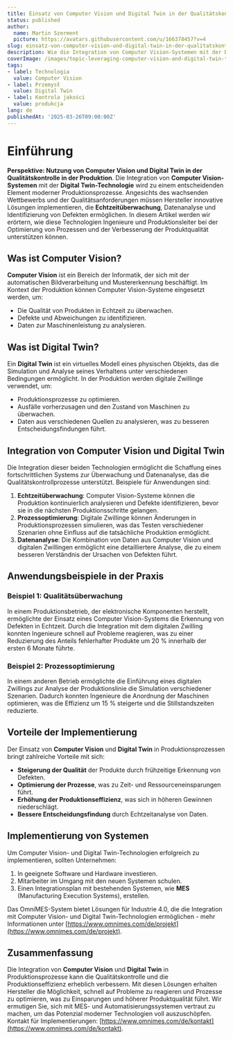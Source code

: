 ```yaml
---
title: Einsatz von Computer Vision und Digital Twin in der Qualitätskontrolle in der Produktion
status: published
author:
  name: Martin Szerment
  picture: https://avatars.githubusercontent.com/u/166378457?v=4
slug: einsatz-von-computer-vision-und-digital-twin-in-der-qualitatskontrolle-in-der-produktion
description: Wie die Integration von Computer Vision-Systemen mit der Digital Twin-Technologie die Qualitätskontrolle in der Produktion revolutionieren kann.
coverImage: /images/topic-leveraging-computer-vision-and-digital-twin-technology-for-enhanced-quality-control-in-manufacturing-processes-exp.png
tags:
- label: Technologia
  value: Computer Vision
- label: Przemysł
  value: Digital Twin
- label: Kontrola jakości
  value: produkcja
lang: de
publishedAt: '2025-03-26T09:00:00Z'
---
```

# Einführung

**Perspektive: Nutzung von Computer Vision und Digital Twin in der Qualitätskontrolle in der Produktion**. Die Integration von **Computer Vision-Systemen** mit der **Digital Twin-Technologie** wird zu einem entscheidenden Element moderner Produktionsprozesse. Angesichts des wachsenden Wettbewerbs und der Qualitätsanforderungen müssen Hersteller innovative Lösungen implementieren, die **Echtzeitüberwachung**, Datenanalyse und Identifizierung von Defekten ermöglichen. In diesem Artikel werden wir erörtern, wie diese Technologien Ingenieure und Produktionsleiter bei der Optimierung von Prozessen und der Verbesserung der Produktqualität unterstützen können.

## Was ist Computer Vision?
**Computer Vision** ist ein Bereich der Informatik, der sich mit der automatischen Bildverarbeitung und Mustererkennung beschäftigt. Im Kontext der Produktion können Computer Vision-Systeme eingesetzt werden, um:
- Die Qualität von Produkten in Echtzeit zu überwachen.
- Defekte und Abweichungen zu identifizieren.
- Daten zur Maschinenleistung zu analysieren.

## Was ist Digital Twin?
Ein **Digital Twin** ist ein virtuelles Modell eines physischen Objekts, das die Simulation und Analyse seines Verhaltens unter verschiedenen Bedingungen ermöglicht. In der Produktion werden digitale Zwillinge verwendet, um:
- Produktionsprozesse zu optimieren.
- Ausfälle vorherzusagen und den Zustand von Maschinen zu überwachen.
- Daten aus verschiedenen Quellen zu analysieren, was zu besseren Entscheidungsfindungen führt.

## Integration von Computer Vision und Digital Twin
Die Integration dieser beiden Technologien ermöglicht die Schaffung eines fortschrittlichen Systems zur Überwachung und Datenanalyse, das die Qualitätskontrollprozesse unterstützt. Beispiele für Anwendungen sind:
1. **Echtzeitüberwachung**: Computer Vision-Systeme können die Produktion kontinuierlich analysieren und Defekte identifizieren, bevor sie in die nächsten Produktionsschritte gelangen.
2. **Prozessoptimierung**: Digitale Zwillinge können Änderungen in Produktionsprozessen simulieren, was das Testen verschiedener Szenarien ohne Einfluss auf die tatsächliche Produktion ermöglicht.
3. **Datenanalyse**: Die Kombination von Daten aus Computer Vision und digitalen Zwillingen ermöglicht eine detailliertere Analyse, die zu einem besseren Verständnis der Ursachen von Defekten führt.

## Anwendungsbeispiele in der Praxis
### Beispiel 1: Qualitätsüberwachung
In einem Produktionsbetrieb, der elektronische Komponenten herstellt, ermöglichte der Einsatz eines Computer Vision-Systems die Erkennung von Defekten in Echtzeit. Durch die Integration mit dem digitalen Zwilling konnten Ingenieure schnell auf Probleme reagieren, was zu einer Reduzierung des Anteils fehlerhafter Produkte um 20 % innerhalb der ersten 6 Monate führte.

### Beispiel 2: Prozessoptimierung
In einem anderen Betrieb ermöglichte die Einführung eines digitalen Zwillings zur Analyse der Produktionslinie die Simulation verschiedener Szenarien. Dadurch konnten Ingenieure die Anordnung der Maschinen optimieren, was die Effizienz um 15 % steigerte und die Stillstandszeiten reduzierte.

## Vorteile der Implementierung
Der Einsatz von **Computer Vision** und **Digital Twin** in Produktionsprozessen bringt zahlreiche Vorteile mit sich:
- **Steigerung der Qualität** der Produkte durch frühzeitige Erkennung von Defekten.
- **Optimierung der Prozesse**, was zu Zeit- und Ressourceneinsparungen führt.
- **Erhöhung der Produktionseffizienz**, was sich in höheren Gewinnen niederschlägt.
- **Bessere Entscheidungsfindung** durch Echtzeitanalyse von Daten.

## Implementierung von Systemen
Um Computer Vision- und Digital Twin-Technologien erfolgreich zu implementieren, sollten Unternehmen:
1. In geeignete Software und Hardware investieren.
2. Mitarbeiter im Umgang mit den neuen Systemen schulen.
3. Einen Integrationsplan mit bestehenden Systemen, wie **MES** (Manufacturing Execution Systems), erstellen.

Das OmniMES-System bietet Lösungen für Industrie 4.0, die die Integration mit Computer Vision- und Digital Twin-Technologien ermöglichen - mehr Informationen unter [https://www.omnimes.com/de/projekt](https://www.omnimes.com/de/projekt).

## Zusammenfassung
Die Integration von **Computer Vision** und **Digital Twin** in Produktionsprozesse kann die Qualitätskontrolle und die Produktionseffizienz erheblich verbessern. Mit diesen Lösungen erhalten Hersteller die Möglichkeit, schnell auf Probleme zu reagieren und Prozesse zu optimieren, was zu Einsparungen und höherer Produktqualität führt. Wir ermutigen Sie, sich mit MES- und Automatisierungssystemen vertraut zu machen, um das Potenzial moderner Technologien voll auszuschöpfen. Kontakt für Implementierungen: [https://www.omnimes.com/de/kontakt](https://www.omnimes.com/de/kontakt).
